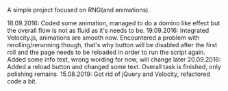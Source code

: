 A simple project focused on RNG(and animations).

18.09.2016:
  Coded some animation, managed to do a domino like effect but the overall flow
  is not as fluid as it's needs to be.
19.09.2016:
  Integrated Velocity.js, animations are smooth now. Encountered a problem with
  rerolling/rerunning though, that's why button will be disabled after the first roll
  and the page needs to be reloaded in order to run the script again.
  Added some info text, wrong wording for now, will change later
20.09.2016:
  Added a reload button and changed some text. Overall task is finished, only polishing remains.
15.08.2019:
  Got rid of jQuery and Velocity, refactored code a bit.
